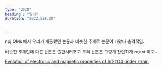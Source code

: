 ```yaml
---
type: "2020"
heading : "일기"
duration: "2022.SEP.20"


---
```

 


npj QMs 에서 우리가 제출했던 논문과 비슷한 주제로 논문이 나왔다 충격적임.

비슷한 주제인데 다른 논문은 출판시켜주고 우리 논문은 그렇게 잔인하게 reject 하고..

[Evolution of electronic and magnetic properties of Sr2IrO4 under strain](https://www.nature.com/articles/s41535-022-00496-w)